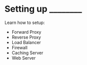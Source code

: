 # Setting up ________

Learn how to setup:

*   Forward Proxy
*   Reverse Proxy
*   Load Balancer
*   Firewall
*   Caching Server
*   Web Server